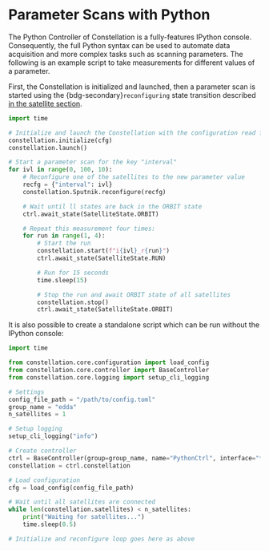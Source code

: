 # Parameter Scans with Python

The Python Controller of Constellation is a fully-features IPython console.
Consequently, the full Python syntax can be used to automate data acquisition and more complex tasks such as scanning
parameters. The following is an example script to take measurements for different values of a parameter.

First, the Constellation is initialized and launched, then a parameter scan is started using the
{bdg-secondary}`reconfiguring` state transition described
[in the satellite section](../concepts/satellite.md#changing-states---transitions).

```python
import time

# Initialize and launch the Constellation with the configuration read from a file
constellation.initialize(cfg)
constellation.launch()

# Start a parameter scan for the key "interval"
for ivl in range(0, 100, 10):
    # Reconfigure one of the satellites to the new parameter value
    recfg = {"interval": ivl}
    constellation.Sputnik.reconfigure(recfg)

    # Wait until ll states are back in the ORBIT state
    ctrl.await_state(SatelliteState.ORBIT)

    # Repeat this measurement four times:
    for run in range(1, 4):
        # Start the run
        constellation.start(f"i{ivl}_r{run}")
        ctrl.await_state(SatelliteState.RUN)

        # Run for 15 seconds
        time.sleep(15)

        # Stop the run and await ORBIT state of all satellites
        constellation.stop()
        ctrl.await_state(SatelliteState.ORBIT)
```

It is also possible to create a standalone script which can be run without the IPython console:

```python
import time

from constellation.core.configuration import load_config
from constellation.core.controller import BaseController
from constellation.core.logging import setup_cli_logging

# Settings
config_file_path = "/path/to/config.toml"
group_name = "edda"
n_satellites = 1

# Setup logging
setup_cli_logging("info")

# Create controller
ctrl = BaseController(group=group_name, name="PythonCtrl", interface="*")
constellation = ctrl.constellation

# Load configuration
cfg = load_config(config_file_path)

# Wait until all satellites are connected
while len(constellation.satellites) < n_satellites:
    print("Waiting for satellites...")
    time.sleep(0.5)

# Initialize and reconfigure loop goes here as above
```

